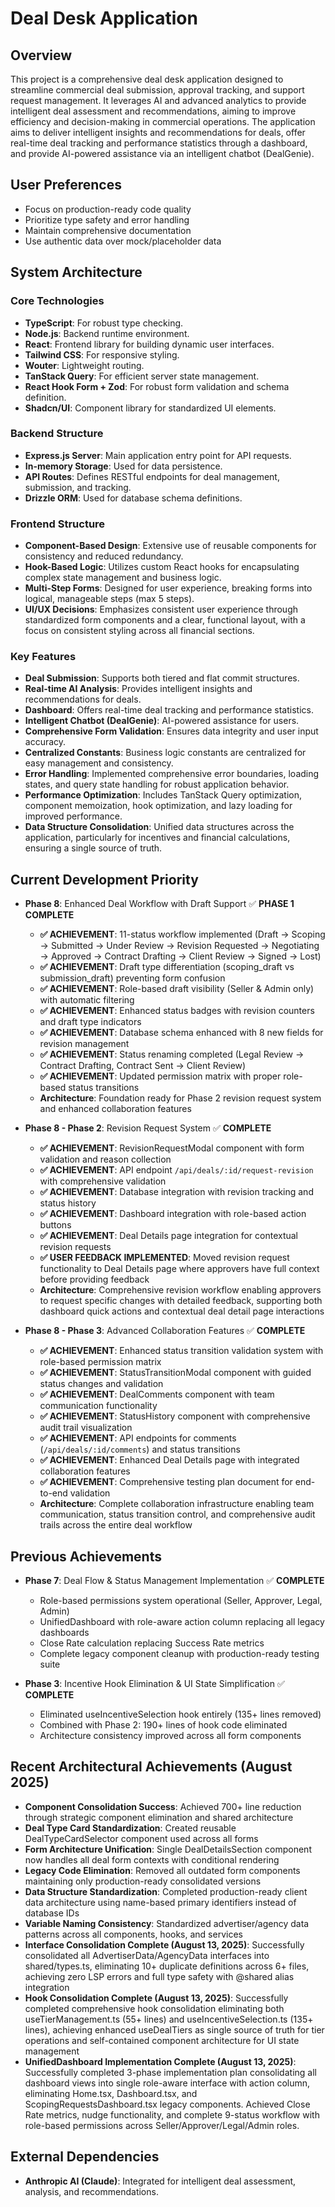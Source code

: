# Deal Desk Application

## Overview
This project is a comprehensive deal desk application designed to streamline commercial deal submission, approval tracking, and support request management. It leverages AI and advanced analytics to provide intelligent deal assessment and recommendations, aiming to improve efficiency and decision-making in commercial operations. The application aims to deliver intelligent insights and recommendations for deals, offer real-time deal tracking and performance statistics through a dashboard, and provide AI-powered assistance via an intelligent chatbot (DealGenie).

## User Preferences
- Focus on production-ready code quality
- Prioritize type safety and error handling
- Maintain comprehensive documentation
- Use authentic data over mock/placeholder data

## System Architecture

### Core Technologies
- **TypeScript**: For robust type checking.
- **Node.js**: Backend runtime environment.
- **React**: Frontend library for building dynamic user interfaces.
- **Tailwind CSS**: For responsive styling.
- **Wouter**: Lightweight routing.
- **TanStack Query**: For efficient server state management.
- **React Hook Form + Zod**: For robust form validation and schema definition.
- **Shadcn/UI**: Component library for standardized UI elements.

### Backend Structure
- **Express.js Server**: Main application entry point for API requests.
- **In-memory Storage**: Used for data persistence.
- **API Routes**: Defines RESTful endpoints for deal management, submission, and tracking.
- **Drizzle ORM**: Used for database schema definitions.

### Frontend Structure
- **Component-Based Design**: Extensive use of reusable components for consistency and reduced redundancy.
- **Hook-Based Logic**: Utilizes custom React hooks for encapsulating complex state management and business logic.
- **Multi-Step Forms**: Designed for user experience, breaking forms into logical, manageable steps (max 5 steps).
- **UI/UX Decisions**: Emphasizes consistent user experience through standardized form components and a clear, functional layout, with a focus on consistent styling across all financial sections.

### Key Features
- **Deal Submission**: Supports both tiered and flat commit structures.
- **Real-time AI Analysis**: Provides intelligent insights and recommendations for deals.
- **Dashboard**: Offers real-time deal tracking and performance statistics.
- **Intelligent Chatbot (DealGenie)**: AI-powered assistance for users.
- **Comprehensive Form Validation**: Ensures data integrity and user input accuracy.
- **Centralized Constants**: Business logic constants are centralized for easy management and consistency.
- **Error Handling**: Implemented comprehensive error boundaries, loading states, and query state handling for robust application behavior.
- **Performance Optimization**: Includes TanStack Query optimization, component memoization, hook optimization, and lazy loading for improved performance.
- **Data Structure Consolidation**: Unified data structures across the application, particularly for incentives and financial calculations, ensuring a single source of truth.

## Current Development Priority
- **Phase 8**: Enhanced Deal Workflow with Draft Support ✅ **PHASE 1 COMPLETE**
  - **✅ ACHIEVEMENT**: 11-status workflow implemented (Draft → Scoping → Submitted → Under Review → Revision Requested → Negotiating → Approved → Contract Drafting → Client Review → Signed → Lost)
  - **✅ ACHIEVEMENT**: Draft type differentiation (scoping_draft vs submission_draft) preventing form confusion
  - **✅ ACHIEVEMENT**: Role-based draft visibility (Seller & Admin only) with automatic filtering
  - **✅ ACHIEVEMENT**: Enhanced status badges with revision counters and draft type indicators
  - **✅ ACHIEVEMENT**: Database schema enhanced with 8 new fields for revision management
  - **✅ ACHIEVEMENT**: Status renaming completed (Legal Review → Contract Drafting, Contract Sent → Client Review)
  - **✅ ACHIEVEMENT**: Updated permission matrix with proper role-based status transitions
  - **Architecture**: Foundation ready for Phase 2 revision request system and enhanced collaboration features

- **Phase 8 - Phase 2**: Revision Request System ✅ **COMPLETE**
  - **✅ ACHIEVEMENT**: RevisionRequestModal component with form validation and reason collection
  - **✅ ACHIEVEMENT**: API endpoint `/api/deals/:id/request-revision` with comprehensive validation
  - **✅ ACHIEVEMENT**: Database integration with revision tracking and status history
  - **✅ ACHIEVEMENT**: Dashboard integration with role-based action buttons
  - **✅ ACHIEVEMENT**: Deal Details page integration for contextual revision requests
  - **✅ USER FEEDBACK IMPLEMENTED**: Moved revision request functionality to Deal Details page where approvers have full context before providing feedback
  - **Architecture**: Comprehensive revision workflow enabling approvers to request specific changes with detailed feedback, supporting both dashboard quick actions and contextual deal detail page interactions

- **Phase 8 - Phase 3**: Advanced Collaboration Features ✅ **COMPLETE**
  - **✅ ACHIEVEMENT**: Enhanced status transition validation system with role-based permission matrix
  - **✅ ACHIEVEMENT**: StatusTransitionModal component with guided status changes and validation
  - **✅ ACHIEVEMENT**: DealComments component with team communication functionality
  - **✅ ACHIEVEMENT**: StatusHistory component with comprehensive audit trail visualization
  - **✅ ACHIEVEMENT**: API endpoints for comments (`/api/deals/:id/comments`) and status transitions
  - **✅ ACHIEVEMENT**: Enhanced Deal Details page with integrated collaboration features
  - **✅ ACHIEVEMENT**: Comprehensive testing plan document for end-to-end validation
  - **Architecture**: Complete collaboration infrastructure enabling team communication, status transition control, and comprehensive audit trails across the entire deal workflow

## Previous Achievements
- **Phase 7**: Deal Flow & Status Management Implementation ✅ **COMPLETE**
  - Role-based permissions system operational (Seller, Approver, Legal, Admin)  
  - UnifiedDashboard with role-aware action column replacing all legacy dashboards
  - Close Rate calculation replacing Success Rate metrics
  - Complete legacy component cleanup with production-ready testing suite

- **Phase 3**: Incentive Hook Elimination & UI State Simplification ✅ **COMPLETE**
  - Eliminated useIncentiveSelection hook entirely (135+ lines removed)
  - Combined with Phase 2: 190+ lines of hook code eliminated
  - Architecture consistency improved across all form components

## Recent Architectural Achievements (August 2025)
- **Component Consolidation Success**: Achieved 700+ line reduction through strategic component elimination and shared architecture
- **Deal Type Card Standardization**: Created reusable DealTypeCardSelector component used across all forms
- **Form Architecture Unification**: Single DealDetailsSection component now handles all deal form contexts with conditional rendering
- **Legacy Code Elimination**: Removed all outdated form components maintaining only production-ready consolidated versions
- **Data Structure Standardization**: Completed production-ready client data architecture using name-based primary identifiers instead of database IDs
- **Variable Naming Consistency**: Standardized advertiser/agency data patterns across all components, hooks, and services
- **Interface Consolidation Complete (August 13, 2025)**: Successfully consolidated all AdvertiserData/AgencyData interfaces into shared/types.ts, eliminating 10+ duplicate definitions across 6+ files, achieving zero LSP errors and full type safety with @shared alias integration
- **Hook Consolidation Complete (August 13, 2025)**: Successfully completed comprehensive hook consolidation eliminating both useTierManagement.ts (55+ lines) and useIncentiveSelection.ts (135+ lines), achieving enhanced useDealTiers as single source of truth for tier operations and self-contained component architecture for UI state management
- **UnifiedDashboard Implementation Complete (August 13, 2025)**: Successfully completed 3-phase implementation plan consolidating all dashboard views into single role-aware interface with action column, eliminating Home.tsx, Dashboard.tsx, and ScopingRequestsDashboard.tsx legacy components. Achieved Close Rate metrics, nudge functionality, and complete 9-status workflow with role-based permissions across Seller/Approver/Legal/Admin roles.

## External Dependencies
- **Anthropic AI (Claude)**: Integrated for intelligent deal assessment, analysis, and recommendations.